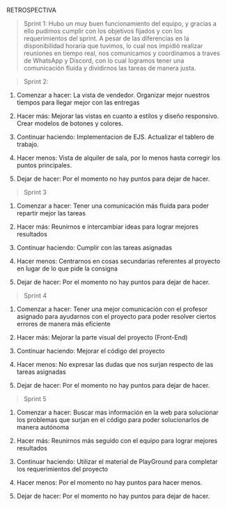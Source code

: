 RETROSPECTIVA
> Sprint 1:
   Hubo un muy buen funcionamiento del equipo, y gracias a ello pudimos cumplir con los objetivos fijados y con los requerimientos del sprint. A pesar de las diferencias en la disponibilidad horaria que tuvimos, lo cual nos impidió realizar reuniones en tiempo real, nos comunicamos y coordinamos a traves de WhatsApp y Discord, con lo cual logramos tener una comunicación fluída y dividirnos las tareas de manera justa. 

> Sprint 2:
   1. Comenzar a hacer:
      La vista de vendedor.
      Organizar mejor nuestros tiempos para llegar mejor con las entregas
      
   2. Hacer más:
      Mejorar las vistas en cuanto a estilos y diseño responsivo.
      Crear modelos de botones y colores.
      
   3. Continuar haciendo:
      Implementacion de EJS.
      Actualizar el tablero de trabajo.
      
   4. Hacer menos:
      Vista de alquiler de sala, por lo menos hasta corregir los puntos principales.
      
   5. Dejar de hacer:
      Por el momento no hay puntos para dejar de hacer.

> Sprint 3

   1. Comenzar a hacer: 
   Tener una comunicación más fluída para poder repartir mejor las tareas
      
   2. Hacer más: 
   Reunirnos e intercambiar ideas para lograr mejores resultados
      
   3. Continuar haciendo: 
   Cumplir con las tareas asignadas 
      
   4. Hacer menos: 
   Centrarnos en cosas secundarias referentes al proyecto en lugar de lo que pide la consigna
      
   5. Dejar de hacer: 
   Por el momento no hay puntos para dejar de hacer.
   

> Sprint 4

   1. Comenzar a hacer: 
   Tener una mejor comunicación con el profesor asignado para ayudarnos con el proyecto para poder resolver ciertos errores de manera más eficiente
      
   2. Hacer más:
   Mejorar la parte visual del proyecto (Front-End)
   
   3. Continuar haciendo: 
   Mejorar el código del proyecto
      
   4. Hacer menos: 
   No expresar las dudas que nos surjan respecto de las tareas asignadas
      
   5. Dejar de hacer: 
   Por el momento no hay puntos para dejar de hacer.

> Sprint 5
   
   1. Comenzar a hacer: 
   Buscar mas información en la web para solucionar los problemas que surjan en el código para poder solucionarlos de manera autónoma
      
   2. Hacer más:
   Reunirnos más seguido con el equipo para lograr mejores resultados
      
   3. Continuar haciendo:
   Utilizar el material de PlayGround para completar los requerimientos del proyecto

   4. Hacer menos:
   Por el momento no hay puntos para hacer menos.
      
   5. Dejar de hacer:
   Por el momento no hay puntos para dejar de hacer.